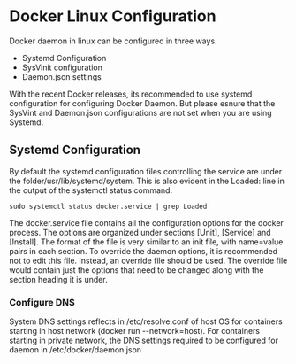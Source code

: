 # Docker Linux Configuration

Docker daemon in linux can be configured in three ways.
- Systemd Configuration
- SysVinit configuration
- Daemon.json settings

With the recent Docker releases, its recommended to use systemd configuration for configuring Docker Daemon. But please esnure that the SysVint and Daemon.json configurations are not set when you are using Systemd.

## Systemd Configuration

By default the systemd configuration files controlling the service are under the folder/usr/lib/systemd/system. This is also evident in the Loaded: line in the output of the systemctl status command.
```
sudo systemctl status docker.service | grep Loaded
```
The docker.service file contains all the configuration options for the docker process. The options are organized under sections [Unit], [Service] and [Install]. The format of the file is very similar to an init file, with name=value pairs in each section.
To override the daemon options, it is recommended not to edit this file. Instead, an override file should be used. The override file would contain just the options that need to be changed along with the section heading it is under.

### Configure DNS
System DNS settings reflects in /etc/resolve.conf of host OS for containers starting in host network (docker run --network=host). 
For containers starting in private network, the DNS settings required to be configured for daemon in /etc/docker/daemon.json
